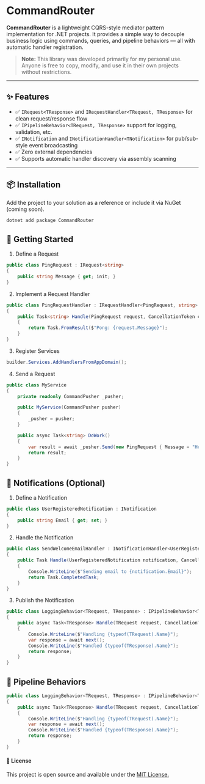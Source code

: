 # CommandRouter

**CommandRouter** is a lightweight CQRS-style mediator pattern implementation for .NET projects. It provides a simple way to decouple business logic using commands, queries, and pipeline behaviors — all with automatic handler registration.
> **Note:** This library was developed primarily for my personal use.  
> Anyone is free to copy, modify, and use it in their own projects without restrictions.
---

## ✨ Features

- ✅ `IRequest<TResponse>` and `IRequestHandler<TRequest, TResponse>` for clean request/response flow
- ✅ `IPipelineBehavior<TRequest, TResponse>` support for logging, validation, etc.
- ✅ `INotification` and `INotificationHandler<TNotification>` for pub/sub-style event broadcasting
- ✅ Zero external dependencies
- ✅ Supports automatic handler discovery via assembly scanning

---

## 📦 Installation

Add the project to your solution as a reference or include it via NuGet (coming soon).

```bash
dotnet add package CommandRouter
```

## 🚀 Getting Started
1. Define a Request
```csharp
public class PingRequest : IRequest<string>
{
    public string Message { get; init; }
} 
```
2. Implement a Request Handler
```csharp
public class PingRequestHandler : IRequestHandler<PingRequest, string>
{
    public Task<string> Handle(PingRequest request, CancellationToken cancellationToken)
    {
        return Task.FromResult($"Pong: {request.Message}");
    }
}
```
3. Register Services
```csharp
builder.Services.AddHandlersFromAppDomain();
```

4. Send a Request
```csharp
public class MyService
{
    private readonly CommandPusher _pusher;

    public MyService(CommandPusher pusher)
    {
        _pusher = pusher;
    }

    public async Task<string> DoWork()
    {
        var result = await _pusher.Send(new PingRequest { Message = "Hello" });
        return result;
    }
}
```
## 📢 Notifications (Optional)
1. Define a Notification
```csharp
public class UserRegisteredNotification : INotification
{
    public string Email { get; set; }
}
```

2. Handle the Notification
```csharp
public class SendWelcomeEmailHandler : INotificationHandler<UserRegisteredNotification>
{
    public Task Handle(UserRegisteredNotification notification, CancellationToken cancellationToken)
    {
        Console.WriteLine($"Sending email to {notification.Email}");
        return Task.CompletedTask;
    }
}
```

3. Publish the Notification
```csharp
public class LoggingBehavior<TRequest, TResponse> : IPipelineBehavior<TRequest, TResponse>
{
    public async Task<TResponse> Handle(TRequest request, CancellationToken cancellationToken, RequestHandlerDelegate<TResponse> next)
    {
        Console.WriteLine($"Handling {typeof(TRequest).Name}");
        var response = await next();
        Console.WriteLine($"Handled {typeof(TResponse).Name}");
        return response;
    }
}
```
## 🧩 Pipeline Behaviors
```csharp
public class LoggingBehavior<TRequest, TResponse> : IPipelineBehavior<TRequest, TResponse>
{
    public async Task<TResponse> Handle(TRequest request, CancellationToken cancellationToken, RequestHandlerDelegate<TResponse> next)
    {
        Console.WriteLine($"Handling {typeof(TRequest).Name}");
        var response = await next();
        Console.WriteLine($"Handled {typeof(TResponse).Name}");
        return response;
    }
}
```

#### 📄 License
This project is open source and available under the [MIT License.](https://github.com/NicatQuliyev/Ninct.CommandRouter/blob/main/License)